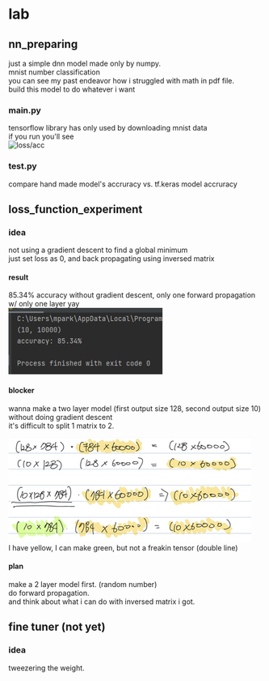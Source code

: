 # lab

## nn_preparing
just a simple dnn model made only by numpy.<br>
mnist number classification<br>
you can see my past endeavor how i struggled with math in pdf file.<br>
build this model to do whatever i want

### main.py
tensorflow library has only used by downloading mnist data<br>
if you run you'll see<br>
![loss/acc](gif1.gif)

### test.py
compare hand made model's accruracy vs. tf.keras model accruracy

## loss_function_experiment
### idea
not using a gradient descent to find a global minimum<br>
just set loss as 0, and back propagating using inversed matrix

#### result
85.34% accuracy without gradient descent, only one forward propagation w/ only one layer yay<br>
![acc_without gradient_descent](img1.png)

#### blocker
wanna make a two layer model (first output size 128, second output size 10) without doing gradient descent<br>
it's difficult to split 1 matrix to 2.<br>

![acc_without gradient_descent](img2.png)<br>
I have yellow, I can make green, but not a freakin tensor (double line)

#### plan
make a 2 layer model first. (random number)<br>
do forward propagation.<br>
and think about what i can do with inversed matrix i got.

## fine tuner (not yet)
### idea
tweezering the weight.
